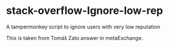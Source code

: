 # stack-overflow-Ignore-low-rep
A tampermonkey script to ignore users with very low reputation

This is taken from Tomáš Zato answer in metaExchange.
